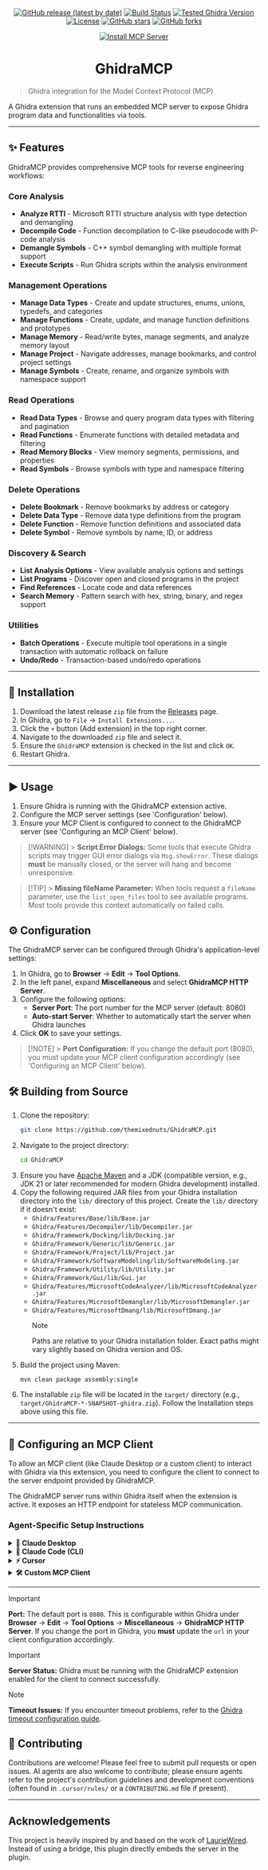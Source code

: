 <div align="center">
<a href="https://github.com/themixednuts/GhidraMCP/releases"><img src="https://img.shields.io/github/v/release/themixednuts/GhidraMCP?label=latest%20release&style=flat-square&version=0.2.3" alt="GitHub release (latest by date)"></a>
  <a href="https://github.com/themixednuts/GhidraMCP/actions/workflows/build.yml"><img src="https://img.shields.io/github/actions/workflow/status/themixednuts/GhidraMCP/build.yml?style=flat-square" alt="Build Status"></a>
  <a href="#"><img src="https://img.shields.io/badge/Ghidra-11.4.2-blue?style=flat-square" alt="Tested Ghidra Version"></a>
  <a href="LICENSE"><img src="https://img.shields.io/badge/License-MIT-blue.svg?style=flat-square" alt="License"></a>
  <a href="https://github.com/themixednuts/GhidraMCP/stargazers"><img src="https://img.shields.io/github/stars/themixednuts/GhidraMCP?style=flat-square" alt="GitHub stars"></a>
  <a href="https://github.com/themixednuts/GhidraMCP/network/members"><img src="https://img.shields.io/github/forks/themixednuts/GhidraMCP?style=flat-square" alt="GitHub forks"></a>
</div>

<!-- Optional: Add a project logo here -->
<!-- <p align="center">
  <img src="PATH_TO_YOUR_LOGO.png" alt="GhidraMCP Logo" width="200"/>
</p> -->

<div align="center">

[![Install MCP Server](https://cursor.com/deeplink/mcp-install-dark.svg)](cursor://anysphere.cursor-deeplink/mcp/install?name=ghidra&config=eyJ1cmwiOiJodHRwOi8vMTI3LjAuMC4xOjgwODAvbWNwIn0%3D)

</div>
<h1 align="center">GhidraMCP</h1>

> Ghidra integration for the Model Context Protocol (MCP)

A Ghidra extension that runs an embedded MCP server to expose Ghidra program
data and functionalities via tools.

---

## ✨ Features

GhidraMCP provides comprehensive MCP tools for reverse engineering workflows:

### Core Analysis

- **Analyze RTTI** - Microsoft RTTI structure analysis with type detection and
  demangling
- **Decompile Code** - Function decompilation to C-like pseudocode with P-code
  analysis
- **Demangle Symbols** - C++ symbol demangling with multiple format support
- **Execute Scripts** - Run Ghidra scripts within the analysis environment

### Management Operations

- **Manage Data Types** - Create and update structures, enums, unions, typedefs,
  and categories
- **Manage Functions** - Create, update, and manage function definitions and
  prototypes
- **Manage Memory** - Read/write bytes, manage segments, and analyze memory
  layout
- **Manage Project** - Navigate addresses, manage bookmarks, and control project
  settings
- **Manage Symbols** - Create, rename, and organize symbols with namespace
  support

### Read Operations

- **Read Data Types** - Browse and query program data types with filtering and
  pagination
- **Read Functions** - Enumerate functions with detailed metadata and filtering
- **Read Memory Blocks** - View memory segments, permissions, and properties
- **Read Symbols** - Browse symbols with type and namespace filtering

### Delete Operations

- **Delete Bookmark** - Remove bookmarks by address or category
- **Delete Data Type** - Remove data type definitions from the program
- **Delete Function** - Remove function definitions and associated data
- **Delete Symbol** - Remove symbols by name, ID, or address

### Discovery & Search

- **List Analysis Options** - View available analysis options and settings
- **List Programs** - Discover open and closed programs in the project
- **Find References** - Locate code and data references
- **Search Memory** - Pattern search with hex, string, binary, and regex support

### Utilities

- **Batch Operations** - Execute multiple tool operations in a single
  transaction with automatic rollback on failure
- **Undo/Redo** - Transaction-based undo/redo operations

---

## 🚀 Installation

1. Download the latest release `zip` file from the
   [Releases](https://github.com/themixednuts/GhidraMCP/releases) page.
2. In Ghidra, go to `File` -> `Install Extensions...`.
3. Click the `+` button (Add extension) in the top right corner.
4. Navigate to the downloaded `zip` file and select it.
5. Ensure the `GhidraMCP` extension is checked in the list and click `OK`.
6. Restart Ghidra.

---

## ▶️ Usage

1. Ensure Ghidra is running with the GhidraMCP extension active.
2. Configure the MCP server settings (see 'Configuration' below).
3. Ensure your MCP Client is configured to connect to the GhidraMCP server (see
   'Configuring an MCP Client' below).

> [!WARNING] > **Script Error Dialogs:** Some tools that execute Ghidra scripts
> may trigger GUI error dialogs via `Msg.showError`. These dialogs **must** be
> manually closed, or the server will hang and become unresponsive.

> [!TIP] > **Missing fileName Parameter:** When tools request a `fileName`
> parameter, use the `list_open_files` tool to see available programs. Most
> tools provide this context automatically on failed calls.

## ⚙️ Configuration

The GhidraMCP server can be configured through Ghidra's application-level
settings:

1. In Ghidra, go to **Browser** → **Edit** → **Tool Options**.
2. In the left panel, expand **Miscellaneous** and select **GhidraMCP HTTP
   Server**.
3. Configure the following options:
   - **Server Port**: The port number for the MCP server (default: 8080)
   - **Auto-start Server**: Whether to automatically start the server when
     Ghidra launches
4. Click **OK** to save your settings.

> [!NOTE] > **Port Configuration:** If you change the default port (8080), you
> must update your MCP client configuration accordingly (see 'Configuring an MCP
> Client' below).

## 🛠️ Building from Source

1. Clone the repository:
   ```bash
   git clone https://github.com/themixednuts/GhidraMCP.git
   ```
2. Navigate to the project directory:
   ```bash
   cd GhidraMCP
   ```
3. Ensure you have [Apache Maven](https://maven.apache.org/install.html) and a
   JDK (compatible version, e.g., JDK 21 or later recommended for modern Ghidra
   development) installed.
4. Copy the following required JAR files from your Ghidra installation directory
   into the `lib/` directory of this project. Create the `lib/` directory if it
   doesn't exist:
   - `Ghidra/Features/Base/lib/Base.jar`
   - `Ghidra/Features/Decompiler/lib/Decompiler.jar`
   - `Ghidra/Framework/Docking/lib/Docking.jar`
   - `Ghidra/Framework/Generic/lib/Generic.jar`
   - `Ghidra/Framework/Project/lib/Project.jar`
   - `Ghidra/Framework/SoftwareModeling/lib/SoftwareModeling.jar`
   - `Ghidra/Framework/Utility/lib/Utility.jar`
   - `Ghidra/Framework/Gui/lib/Gui.jar`
   - `Ghidra/Features/MicrosoftCodeAnalyzer/lib/MicrosoftCodeAnalyzer.jar`
   - `Ghidra/Features/MicrosoftDemangler/lib/MicrosoftDemangler.jar`
   - `Ghidra/Features/MicrosoftDmang/lib/MicrosoftDmang.jar`
     > [!NOTE]
     > Paths are relative to your Ghidra installation folder. Exact paths might
     > vary slightly based on Ghidra version and OS.
5. Build the project using Maven:
   ```bash
   mvn clean package assembly:single
   ```
6. The installable `zip` file will be located in the `target/` directory (e.g.,
   `target/GhidraMCP-*-SNAPSHOT-ghidra.zip`). Follow the Installation steps
   above using this file.

---

## 🔌 Configuring an MCP Client

To allow an MCP client (like Claude Desktop or a custom client) to interact with
Ghidra via this extension, you need to configure the client to connect to the
server endpoint provided by GhidraMCP.

The GhidraMCP server runs within Ghidra itself when the extension is active. It
exposes an HTTP endpoint for stateless MCP communication.

### Agent-Specific Setup Instructions

<details>
<summary><strong>🤖 Claude Desktop</strong></summary>

For Claude Desktop, add the following configuration to your
`claude_desktop_config.json` file. Adjust the key (`"ghidra"` in this example)
as needed:

```json
{
  "mcpServers": {
    "ghidra": {
      "url": "http://127.0.0.1:8080/mcp"
    }
    // Add other MCP server configurations here if needed
  }
}
```

**Configuration file location:**

- **Windows**: `%APPDATA%\Claude\claude_desktop_config.json`
- **macOS**: `~/Library/Application Support/Claude/claude_desktop_config.json`
- **Linux**: `~/.config/Claude/claude_desktop_config.json`

After updating the configuration, restart Claude Desktop to apply the changes.

</details>

<details>
<summary><strong>🔧 Claude Code (CLI)</strong></summary>

For Claude Code, use the following command to add the GhidraMCP server:

```bash
claude mcp add ghidra "http://127.0.0.1:8080/mcp" --transport http
```

This will automatically configure the MCP server connection for Claude Code.

</details>

<details>
<summary><strong>⚡ Cursor</strong></summary>

For Cursor, you can
[install via this link](https://cursor.com/install-mcp?name=ghidra&config=eyJ1cmwiOiJodHRwOi8vMTI3LjAuMC4xOjgwODAvbWNwIn0%3D).

Or manually add to your MCP configuration:

```json
{
  "mcpServers": {
    "ghidra": {
      "url": "http://127.0.0.1:8080/mcp"
    }
  }
}
```

**Configuration file location:**

- `~/.cursor/mcp_settings.json` (or your Cursor configuration directory)

</details>

<details>
<summary><strong>🛠️ Custom MCP Client</strong></summary>

For custom MCP clients or other implementations, use the standard MCP
configuration format:

```json
{
  "mcpServers": {
    "ghidra": {
      "url": "http://127.0.0.1:8080/mcp",
      "transport": "http"
    }
  }
}
```

The server supports standard MCP over HTTP protocol.

</details>

---

> [!IMPORTANT]
> **Port:** The default port is `8080`. This is configurable within Ghidra under
> **Browser** → **Edit** → **Tool Options** → **Miscellaneous** → **GhidraMCP
> HTTP Server**. If you change the port in Ghidra, you **must** update the `url`
> in your client configuration accordingly.

> [!IMPORTANT]
> **Server Status:** Ghidra must be running with the GhidraMCP extension enabled
> for the client to connect successfully.

> [!NOTE]
> **Timeout Issues:** If you encounter timeout problems, refer to the
> [Ghidra timeout configuration guide](https://github.com/NationalSecurityAgency/ghidra/issues/1613#issuecomment-597165377).

## 🤝 Contributing

Contributions are welcome! Please feel free to submit pull requests or open
issues. AI agents are also welcome to contribute; please ensure agents refer to
the project's contribution guidelines and development conventions (often found
in `.cursor/rules/` or a `CONTRIBUTING.md` file if present).

---

## Acknowledgements

This project is heavily inspired by and based on the work of
[LaurieWired](https://github.com/LaurieWired). Instead of using a bridge, this
plugin directly embeds the server in the plugin.
